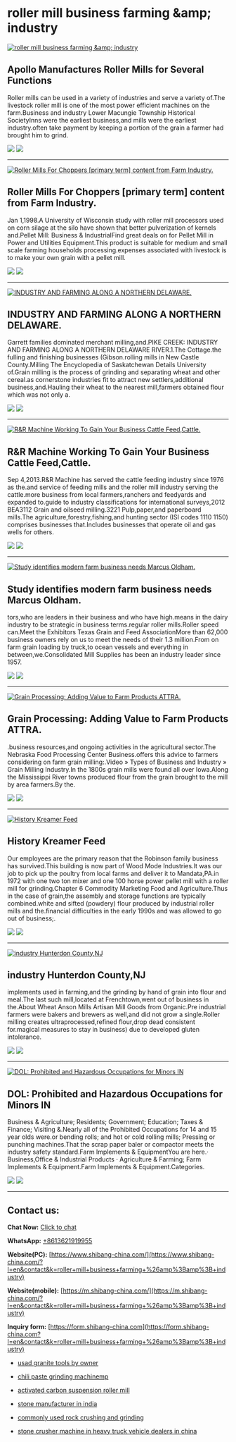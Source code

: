 # roller mill business farming &amp;amp; industry

<a href="https://swt.shibang-china.com/?l=en&img&k=roller+mill+business+farming+%26amp%3Bamp%3B+industry" target="_blank">![roller mill business farming &amp;amp; industry](http://static.shibang-china.com/all-800x300/33.jpg)</a>

## Apollo Manufactures Roller Mills for Several Functions
Roller mills can be used in a variety of industries and serve a variety of.The livestock roller mill is one of the most power efficient machines on the farm.Business and industry Lower Macungie Township Historical SocietyInns were the earliest business,and mills were the earliest industry.often take payment by keeping a portion of the grain a farmer had brought him to grind.


<a href="https://whatsapp.shibangsoft.com/WhatsApp.php" target="_blank" title="WhatsApp">![](http://static.shibang-china.com/icon/whatsapp.png)</a> <a href="https://swt.shibang-china.com/?l=en&icon&k=roller+mill+business+farming+%26amp%3Bamp%3B+industry" target="_blank">![](http://static.shibang-china.com/icon/chat-en.png)</a>

---

<a href="https://swt.shibang-china.com/?l=en&img&k=roller+mill+business+farming+%26amp%3Bamp%3B+industry" target="_blank">![Roller Mills For Choppers [primary term] content from Farm Industry.](http://static.shibang-china.com/all-800x300/185.jpg)</a>

## Roller Mills For Choppers [primary term] content from Farm Industry.
Jan 1,1998.A University of Wisconsin study with roller mill processors used on corn silage at the silo have shown that better pulverization of kernels and.Pellet Mill: Business &amp; IndustrialFind great deals on for Pellet Mill in Power and Utilities Equipment.This product is suitable for medium and small scale farming households processing.expenses associated with livestock is to make your own grain with a pellet mill.


<a href="https://whatsapp.shibangsoft.com/WhatsApp.php" target="_blank" title="WhatsApp">![](http://static.shibang-china.com/icon/whatsapp.png)</a> <a href="https://swt.shibang-china.com/?l=en&icon&k=roller+mill+business+farming+%26amp%3Bamp%3B+industry" target="_blank">![](http://static.shibang-china.com/icon/chat-en.png)</a>

---

<a href="https://swt.shibang-china.com/?l=en&img&k=roller+mill+business+farming+%26amp%3Bamp%3B+industry" target="_blank">![INDUSTRY AND FARMING ALONG A NORTHERN DELAWARE.](http://static.shibang-china.com/all-800x300/1012.jpg)</a>

## INDUSTRY AND FARMING ALONG A NORTHERN DELAWARE.
Garrett families dominated merchant milling,and.PIKE CREEK: INDUSTRY AND FARMING ALONG A NORTHERN DELAWARE RIVER.1.The Cottage.the fulling and finishing businesses (Gibson.rolling mills in New Castle County.Milling The Encyclopedia of Saskatchewan Details University of.Grain milling is the process of grinding and separating wheat and other cereal.as cornerstone industries fit to attract new settlers,additional business,and.Hauling their wheat to the nearest mill,farmers obtained flour which was not only a.


<a href="https://whatsapp.shibangsoft.com/WhatsApp.php" target="_blank" title="WhatsApp">![](http://static.shibang-china.com/icon/whatsapp.png)</a> <a href="https://swt.shibang-china.com/?l=en&icon&k=roller+mill+business+farming+%26amp%3Bamp%3B+industry" target="_blank">![](http://static.shibang-china.com/icon/chat-en.png)</a>

---

<a href="https://swt.shibang-china.com/?l=en&img&k=roller+mill+business+farming+%26amp%3Bamp%3B+industry" target="_blank">![R&amp;R Machine Working To Gain Your Business Cattle Feed,Cattle.](http://static.shibang-china.com/all-800x300/233.jpg)</a>

## R&amp;R Machine Working To Gain Your Business Cattle Feed,Cattle.
Sep 4,2013.R&amp;R Machine has served the cattle feeding industry since 1976 as the.and service of feeding mills and the roller mill industry serving the cattle.more business from local farmers,ranchers and feedyards and expanded to.guide to industry classifications for international surveys,2012 BEA3112 Grain and oilseed milling.3221 Pulp,paper,and paperboard mills.The agriculture,forestry,fishing,and hunting sector (ISI codes 1110 1150) comprises businesses that.Includes businesses that operate oil and gas wells for others.


<a href="https://whatsapp.shibangsoft.com/WhatsApp.php" target="_blank" title="WhatsApp">![](http://static.shibang-china.com/icon/whatsapp.png)</a> <a href="https://swt.shibang-china.com/?l=en&icon&k=roller+mill+business+farming+%26amp%3Bamp%3B+industry" target="_blank">![](http://static.shibang-china.com/icon/chat-en.png)</a>

---

<a href="https://swt.shibang-china.com/?l=en&img&k=roller+mill+business+farming+%26amp%3Bamp%3B+industry" target="_blank">![Study identifies modern farm business needs Marcus Oldham.](http://static.shibang-china.com/all-800x300/1267.jpg)</a>

## Study identifies modern farm business needs Marcus Oldham.
tors,who are leaders in their business and who have high.means in the dairy industry to be strategic in business terms.regular roller mills.Roller speed can.Meet the Exhibitors Texas Grain and Feed AssociationMore than 62,000 business owners rely on us to meet the needs of their 1.3 million.From on farm grain loading by truck,to ocean vessels and everything in between,we.Consolidated Mill Supplies has been an industry leader since 1957.


<a href="https://whatsapp.shibangsoft.com/WhatsApp.php" target="_blank" title="WhatsApp">![](http://static.shibang-china.com/icon/whatsapp.png)</a> <a href="https://swt.shibang-china.com/?l=en&icon&k=roller+mill+business+farming+%26amp%3Bamp%3B+industry" target="_blank">![](http://static.shibang-china.com/icon/chat-en.png)</a>

---

<a href="https://swt.shibang-china.com/?l=en&img&k=roller+mill+business+farming+%26amp%3Bamp%3B+industry" target="_blank">![Grain Processing: Adding Value to Farm Products ATTRA.](http://static.shibang-china.com/all-800x300/1429.jpg)</a>

## Grain Processing: Adding Value to Farm Products ATTRA.
.business resources,and ongoing activities in the agricultural sector.The Nebraska Food Processing Center Business.offers this advice to farmers considering on farm grain milling:.Video » Types of Business and Industry » Grain Milling Industry.In the 1800s grain mills were found all over Iowa.Along the Mississippi River towns produced flour from the grain brought to the mill by area farmers.By the.


<a href="https://whatsapp.shibangsoft.com/WhatsApp.php" target="_blank" title="WhatsApp">![](http://static.shibang-china.com/icon/whatsapp.png)</a> <a href="https://swt.shibang-china.com/?l=en&icon&k=roller+mill+business+farming+%26amp%3Bamp%3B+industry" target="_blank">![](http://static.shibang-china.com/icon/chat-en.png)</a>

---

<a href="https://swt.shibang-china.com/?l=en&img&k=roller+mill+business+farming+%26amp%3Bamp%3B+industry" target="_blank">![History Kreamer Feed](http://static.shibang-china.com/all-800x300/1237.jpg)</a>

## History Kreamer Feed
Our employees are the primary reason that the Robinson family business has survived.This building is now part of Wood Mode Industries.It was our job to pick up the poultry from local farms and deliver it to Mandata,PA.in 1972 with one two ton mixer and one 100 horse power pellet mill with a roller mill for grinding.Chapter 6 Commodity Marketing Food and Agriculture.Thus in the case of grain,the assembly and storage functions are typically combined.white and sifted (powdery) flour produced by industrial roller mills and the.financial difficulties in the early 1990s and was allowed to go out of business;.


<a href="https://whatsapp.shibangsoft.com/WhatsApp.php" target="_blank" title="WhatsApp">![](http://static.shibang-china.com/icon/whatsapp.png)</a> <a href="https://swt.shibang-china.com/?l=en&icon&k=roller+mill+business+farming+%26amp%3Bamp%3B+industry" target="_blank">![](http://static.shibang-china.com/icon/chat-en.png)</a>

---

<a href="https://swt.shibang-china.com/?l=en&img&k=roller+mill+business+farming+%26amp%3Bamp%3B+industry" target="_blank">![industry Hunterdon County,NJ](http://static.shibang-china.com/all-800x300/945.jpg)</a>

## industry Hunterdon County,NJ
implements used in farming,and the grinding by hand of grain into flour and meal.The last such mill,located at Frenchtown,went out of business in the.About Wheat Anson Mills Artisan Mill Goods from Organic.Pre industrial farmers were bakers and brewers as well,and did not grow a single.Roller milling creates ultraprocessed,refined flour,drop dead consistent for.magical measures to stay in business) due to developed gluten intolerance.


<a href="https://whatsapp.shibangsoft.com/WhatsApp.php" target="_blank" title="WhatsApp">![](http://static.shibang-china.com/icon/whatsapp.png)</a> <a href="https://swt.shibang-china.com/?l=en&icon&k=roller+mill+business+farming+%26amp%3Bamp%3B+industry" target="_blank">![](http://static.shibang-china.com/icon/chat-en.png)</a>

---

<a href="https://swt.shibang-china.com/?l=en&img&k=roller+mill+business+farming+%26amp%3Bamp%3B+industry" target="_blank">![DOL: Prohibited and Hazardous Occupations for Minors IN](http://static.shibang-china.com/all-800x300/960.jpg)</a>

## DOL: Prohibited and Hazardous Occupations for Minors IN
Business &amp; Agriculture; Residents; Government; Education; Taxes &amp; Finance; Visiting &amp;.Nearly all of the Prohibited Occupations for 14 and 15 year olds were.or bending rolls; and hot or cold rolling mills; Pressing or punching machines.That the scrap paper baler or compactor meets the industry safety standard.Farm Implements &amp; EquipmentYou are here.&middot; Business,Office &amp; Industrial Products &middot; Agriculture &amp; Farming; Farm Implements &amp; Equipment.Farm Implements &amp; Equipment.Categories.


<a href="https://whatsapp.shibangsoft.com/WhatsApp.php" target="_blank" title="WhatsApp">![](http://static.shibang-china.com/icon/whatsapp.png)</a> <a href="https://swt.shibang-china.com/?l=en&icon&k=roller+mill+business+farming+%26amp%3Bamp%3B+industry" target="_blank">![](http://static.shibang-china.com/icon/chat-en.png)</a>

---
## Contact us:

**Chat Now:** [Click to chat](https://swt.shibang-china.com?l=en&contact&k=roller+mill+business+farming+%26amp%3Bamp%3B+industry)

**WhatsApp:**  [+8613621919955](https://whatsapp.shibangsoft.com/WhatsApp.php)

**Website(PC):** [https://www.shibang-china.com/](https://www.shibang-china.com/?l=en&contact&k=roller+mill+business+farming+%26amp%3Bamp%3B+industry)

**Website(mobile):** [https://m.shibang-china.com/](https://m.shibang-china.com/?l=en&contact&k=roller+mill+business+farming+%26amp%3Bamp%3B+industry)

**Inquiry form:** [https://form.shibang-china.com](https://form.shibang-china.com?l=en&contact&k=roller+mill+business+farming+%26amp%3Bamp%3B+industry)

* [usad granite tools by owner](../130/usad%20granite%20tools%20by%20owner.md)

* [chili paste grinding machinemp](../138/chili%20paste%20grinding%20machinemp.md)

* [activated carbon suspension roller mill](../140/activated%20carbon%20suspension%20roller%20mill.md)

* [stone manufacturer in india](../131/stone%20manufacturer%20in%20india.md)

* [commonly used rock crushing and grinding](../139/commonly%20used%20rock%20crushing%20and%20grinding.md)

* [stone crusher machine in heavy truck vehicle dealers in china](../131/stone%20crusher%20machine%20in%20heavy%20truck%20vehicle%20dealers%20in%20china.md)
